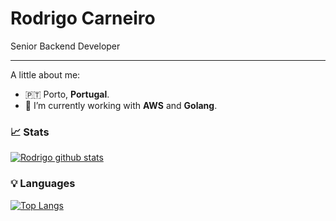 # Rodrigo Carneiro

Senior Backend Developer
<hr>

A little about me:

- 🇵🇹   Porto, **Portugal**.
- 🔭  I’m currently working with **AWS** and **Golang**.


### 📈 Stats 
 
[![Rodrigo github stats](https://github-readme-stats.vercel.app/api?username=rodrigodev&theme=cobalt&show_icons=true)](https://github.com/rodrigodev/RodrigoDev)


### 💡  Languages

[![Top Langs](https://github-readme-stats.vercel.app/api/top-langs/?username=rodrigodev&theme=cobalt&show_icons=true)](https://github.com/rodrigodev/RodrigoDev)
